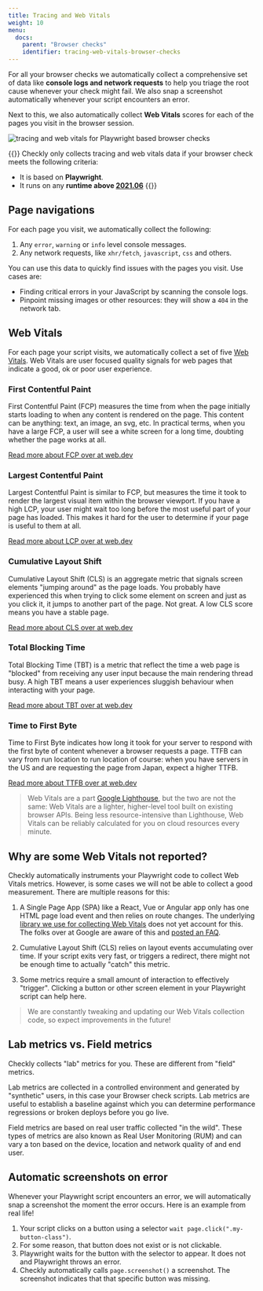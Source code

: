 ```yaml
---
title: Tracing and Web Vitals
weight: 10
menu:
  docs: 
    parent: "Browser checks"
    identifier: tracing-web-vitals-browser-checks
---
```


For all your browser checks we automatically collect a comprehensive set of data like **console logs and network requests** 
to help you triage the root cause whenever your check might fail. We also snap a screenshot automatically whenever your 
script encounters an error.

Next to this, we also automatically collect **Web Vitals** scores for each of the pages you visit in the browser session.

![tracing and web vitals for Playwright based browser checks](/docs/images/browser-checks/tracing_web_vitals.png)

{{<info >}}
Checkly only collects tracing and web vitals data if your browser check meets the following criteria:
- It is based on **Playwright**.
- It runs on any **runtime above [2021.06](/docs/runtimes/specs/#npm-packages)**
{{</info >}}

## Page navigations

For each page you visit, we automatically collect the following:

1. Any `error`, `warning` or `info` level console messages.
2. Any network requests, like `xhr/fetch`, `javascript`, `css` and others.

You can use this data to quickly find issues with the pages you visit. Use cases are:

- Finding critical errors in your JavaScript by scanning the console logs.
- Pinpoint missing images or other resources: they will show a `404` in the network tab.

## Web Vitals

For each page your script visits, we automatically collect a set of five [Web Vitals](https://web.dev/learn-web-vitals/).
Web Vitals are user focused quality signals for web pages that indicate a good, ok or poor user experience.

### First Contentful Paint

First Contentful Paint (FCP) measures the time from when the page initially starts loading to when any content is rendered
on the page. This content can be anything: text, an image, an svg, etc. In practical terms, when you have a large FCP, 
a user will see a white screen for a long time, doubting whether the page works at all.

[Read more about FCP over at web.dev](https://web.dev/fcp/)

### Largest Contentful Paint

Largest Contentful Paint is similar to FCP, but measures the time it took to render the largest visual item within the
browser viewport. If you have a high LCP, your user might wait too long before the most useful part of your page has loaded.
This makes it hard for the user to determine if your page is useful to them at all.

[Read more about LCP over at web.dev](https://web.dev/lcp/)

### Cumulative Layout Shift

Cumulative Layout Shift (CLS) is an aggregate metric that signals screen elements "jumping around" as the page loads.
You probably have experienced this when trying to click some element on screen and just as you click it, it jumps to another
part of the page. Not great. A low CLS score means you have a stable page.

[Read more about CLS over at web.dev](https://web.dev/cls/)

### Total Blocking Time

Total Blocking Time (TBT) is a metric that reflect the time a web page is "blocked" from receiving any user input because
the main rendering thread busy. A high TBT means a user experiences sluggish behaviour when interacting with your page.

[Read more about TBT over at web.dev](https://web.dev/tbt/)


### Time to First Byte

Time to First Byte indicates how long it took for your server to respond with the first byte of content whenever a browser
requests a page. TTFB can vary from run location to run location of course: when you have servers in the US and are requesting
the page from Japan, expect a higher TTFB.

[Read more about TTFB over at web.dev](https://web.dev/time-to-first-byte/)

> Web Vitals are a part [Google Lighthouse](https://developers.google.com/web/tools/lighthouse), but the two are not the same: Web Vitals are a lighter, higher-level tool built on existing browser APIs. Being less resource-intensive than Lighthouse, Web Vitals can be reliably calculated for you on cloud resources every minute.

## Why are some Web Vitals not reported?

Checkly automatically instruments your Playwright code to collect Web Vitals metrics. However, is some cases we will not
be able to collect a good measurement. There are multiple reasons for this:

1. A Single Page App (SPA) like a React, Vue or Angular app only has one HTML page load event and then relies on route changes.
The underlying [library we use for collecting Web Vitals](https://github.com/GoogleChrome/web-vitals) does not yet account for this.
The folks over at Google are aware of this and [posted an FAQ](https://web.dev/vitals-spa-faq/).

2. Cumulative Layout Shift (CLS) relies on layout events accumulating over time. If your script exits very fast, or triggers
a redirect, there might not be enough time to actually "catch" this metric.

3. Some metrics require a small amount of interaction to effectively "trigger". Clicking a button or other screen element
in your Playwright script can help here.

> We are constantly tweaking and updating our Web Vitals collection code, so expect improvements in the future! 

## Lab metrics vs. Field metrics

Checkly collects "lab" metrics for you. These are different from "field" metrics. 

Lab metrics are collected in a controlled environment and generated by "synthetic" users, in this case your Browser check
scripts. Lab metrics are useful to establish a baseline against which you can determine performance regressions or broken 
deploys before you go live. 

Field metrics are based on real user traffic collected "in the wild". These types of metrics are also known as Real User
Monitoring (RUM) and can vary a ton based on the device, location and network quality of and end user. 

## Automatic screenshots on error

Whenever your Playwright script encounters an error, we will automatically snap a screenshot the moment the error
occurs. Here is an example from real life!

1. Your script clicks on a button using a selector `wait page.click(".my-button-class")`.
2. For some reason, that button does not exist or is not clickable.
3. Playwright waits for the button with the selector to appear. It does not and Playwright throws an error.
4. Checkly automatically calls `page.screenshot()` a screenshot. The screenshot indicates that that specific button was missing.


